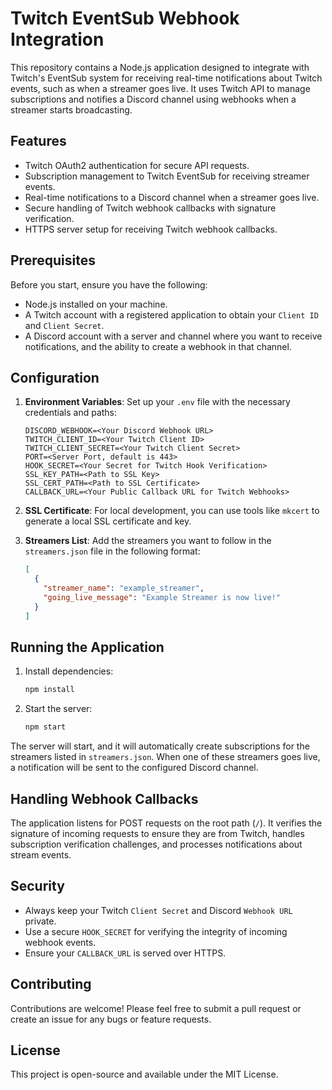 # Twitch EventSub Webhook Integration

This repository contains a Node.js application designed to integrate with Twitch's EventSub system for receiving real-time notifications about Twitch events, such as when a streamer goes live. It uses Twitch API to manage subscriptions and notifies a Discord channel using webhooks when a streamer starts broadcasting.

## Features

- Twitch OAuth2 authentication for secure API requests.
- Subscription management to Twitch EventSub for receiving streamer events.
- Real-time notifications to a Discord channel when a streamer goes live.
- Secure handling of Twitch webhook callbacks with signature verification.
- HTTPS server setup for receiving Twitch webhook callbacks.

## Prerequisites

Before you start, ensure you have the following:

- Node.js installed on your machine.
- A Twitch account with a registered application to obtain your `Client ID` and `Client Secret`.
- A Discord account with a server and channel where you want to receive notifications, and the ability to create a webhook in that channel.

## Configuration

1. **Environment Variables**: Set up your `.env` file with the necessary credentials and paths:

   ```properties
   DISCORD_WEBHOOK=<Your Discord Webhook URL>
   TWITCH_CLIENT_ID=<Your Twitch Client ID>
   TWITCH_CLIENT_SECRET=<Your Twitch Client Secret>
   PORT=<Server Port, default is 443>
   HOOK_SECRET=<Your Secret for Twitch Hook Verification>
   SSL_KEY_PATH=<Path to SSL Key>
   SSL_CERT_PATH=<Path to SSL Certificate>
   CALLBACK_URL=<Your Public Callback URL for Twitch Webhooks>
   ```

2. **SSL Certificate**: For local development, you can use tools like `mkcert` to generate a local SSL certificate and key.

3. **Streamers List**: Add the streamers you want to follow in the `streamers.json` file in the following format:

   ```json
   [
     {
       "streamer_name": "example_streamer",
       "going_live_message": "Example Streamer is now live!"
     }
   ]
   ```

## Running the Application

1. Install dependencies:

   ```bash
   npm install
   ```

2. Start the server:

   ```bash
   npm start
   ```

The server will start, and it will automatically create subscriptions for the streamers listed in `streamers.json`. When one of these streamers goes live, a notification will be sent to the configured Discord channel.

## Handling Webhook Callbacks

The application listens for POST requests on the root path (`/`). It verifies the signature of incoming requests to ensure they are from Twitch, handles subscription verification challenges, and processes notifications about stream events.

## Security

- Always keep your Twitch `Client Secret` and Discord `Webhook URL` private.
- Use a secure `HOOK_SECRET` for verifying the integrity of incoming webhook events.
- Ensure your `CALLBACK_URL` is served over HTTPS.

## Contributing

Contributions are welcome! Please feel free to submit a pull request or create an issue for any bugs or feature requests.

## License

This project is open-source and available under the MIT License.
